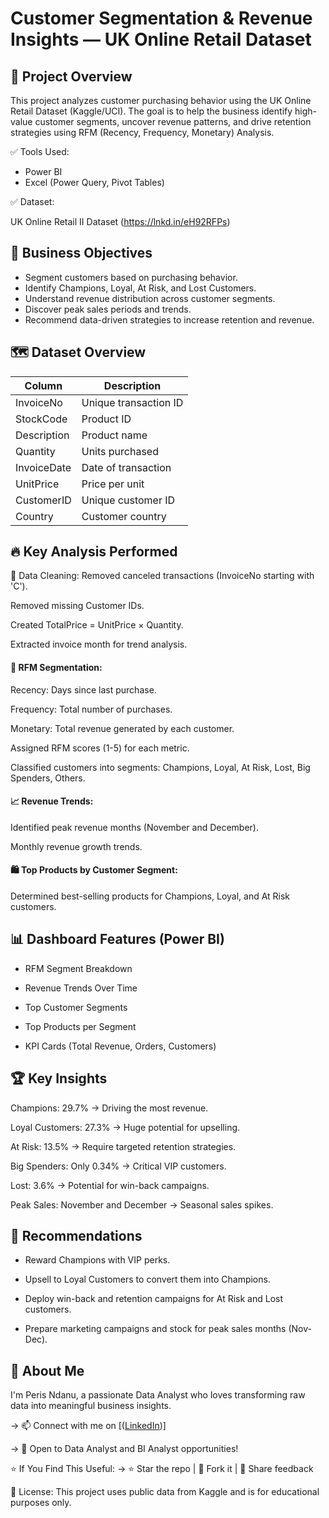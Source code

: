 # Customer Segmentation & Revenue Insights — UK Online Retail Dataset

## 🚀 Project Overview
This project analyzes customer purchasing behavior using the UK Online Retail Dataset (Kaggle/UCI). The goal is to help the business identify high-value customer segments, uncover revenue patterns, and drive retention strategies using RFM (Recency, Frequency, Monetary) Analysis.

✅ Tools Used:

- Power BI
- Excel (Power Query, Pivot Tables)

✅ Dataset:

UK Online Retail II Dataset (https://lnkd.in/eH92RFPs)

## 🎯 Business Objectives
- Segment customers based on purchasing behavior.
- Identify Champions, Loyal, At Risk, and Lost Customers.
- Understand revenue distribution across customer segments.
- Discover peak sales periods and trends.
- Recommend data-driven strategies to increase retention and revenue.

## 🗺️ Dataset Overview
| Column  | Description|
| ------------- | ------------- |
| InvoiceNo	    |Unique transaction ID|
| StockCode	    |Product ID|
| Description	|Product name|
| Quantity	    |Units purchased| 
| InvoiceDate	|Date of transaction |
| UnitPrice	    |Price per unit|
| CustomerID	|Unique customer ID|
| Country	    |Customer country|

## 🔥 Key Analysis Performed
🔧 Data Cleaning:
Removed canceled transactions (InvoiceNo starting with 'C').

Removed missing Customer IDs.

Created TotalPrice = UnitPrice × Quantity.

Extracted invoice month for trend analysis.

#### 🔢 RFM Segmentation:
Recency: Days since last purchase.

Frequency: Total number of purchases.

Monetary: Total revenue generated by each customer.

Assigned RFM scores (1-5) for each metric.

Classified customers into segments: Champions, Loyal, At Risk, Lost, Big Spenders, Others.

#### 📈 Revenue Trends:
Identified peak revenue months (November and December).

Monthly revenue growth trends.

#### 🛍️ Top Products by Customer Segment:
Determined best-selling products for Champions, Loyal, and At Risk customers.

## 📊 Dashboard Features (Power BI)
- RFM Segment Breakdown

- Revenue Trends Over Time

- Top Customer Segments

- Top Products per Segment

- KPI Cards (Total Revenue, Orders, Customers)

## 🏆 Key Insights
Champions: 29.7% → Driving the most revenue.

Loyal Customers: 27.3% → Huge potential for upselling.

At Risk: 13.5% → Require targeted retention strategies.

Big Spenders: Only 0.34% → Critical VIP customers.

Lost: 3.6% → Potential for win-back campaigns.

Peak Sales: November and December → Seasonal sales spikes.

## 🚀 Recommendations
- Reward Champions with VIP perks.

- Upsell to Loyal Customers to convert them into Champions.

- Deploy win-back and retention campaigns for At Risk and Lost customers.

- Prepare marketing campaigns and stock for peak sales months (Nov-Dec).


## 🙌 About Me
I'm Peris Ndanu, a passionate Data Analyst who loves transforming raw data into meaningful business insights.

→ 📫 Connect with me on [([LinkedIn](https://www.linkedin.com/in/peris-ndanu/))] 

→ 💼 Open to Data Analyst and BI Analyst opportunities!

⭐ If You Find This Useful:
→ ⭐ Star the repo | 🍴 Fork it | 🤝 Share feedback

🔗 License:
This project uses public data from Kaggle and is for educational purposes only.

